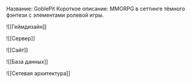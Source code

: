 Название: GoblePit
Короткое описание: MMORPG в сеттинге тёмного фэнтези с элементами ролевой игры. 

![[Геймдизайн]]

![[Сервер]]

![[Сайт]]

![[База данных]]

![[Сетевая архитектура]]